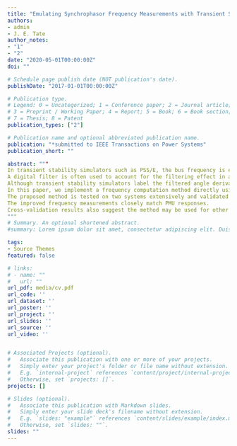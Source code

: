 ```yaml
---
title: "Emulating Synchrophasor Frequency Measurements with Transient Stability Simulation"
authors:
- admin
- J. E. Tate
author_notes:
- "1"
- "2"
date: "2020-05-01T00:00:00Z"
doi: ""

# Schedule page publish date (NOT publication's date).
publishDate: "2017-01-01T00:00:00Z"

# Publication type.
# Legend: 0 = Uncategorized; 1 = Conference paper; 2 = Journal article;
# 3 = Preprint / Working Paper; 4 = Report; 5 = Book; 6 = Book section;
# 7 = Thesis; 8 = Patent
publication_types: ["2"]

# Publication name and optional abbreviated publication name.
publication: "*submitted to IEEE Transactions on Power Systems"
publication_short: ""

abstract: """
In transient stability simulators such as PSS/E, the bus frequency is estimated using a window of (positive-sequence) phasor angle measurements.
A digital filter is often used to account for the filtering effect in actual measurement devices and to eliminate sudden changes during frequency computations.
Although transient stability simulators label the filtered angle derivative as the ``frequency", the frequency provided by such programs does not match actual measurements reported by phasor measurement units (PMUs), which makes it difficult to gauge the validity of studies (e.g., wide-area event detection and control applications) that are based on such simulations. 
In this paper, we implement a frequency computation method directly using positive phasor angles provided by simulators.
The proposed method is tested on two systems extensively and validated against the measurements of an actual PMU.
The improved frequency measurements closely match PMU responses.
Cross-validation results also suggest the method may be used for other systems without conducting full time-domain simulations.
"""
# Summary. An optional shortened abstract.
#summary: Lorem ipsum dolor sit amet, consectetur adipiscing elit. Duis posuere tellus ac convallis placerat. Proin tincidunt magna sed ex sollicitudin condimentum.

tags:
- Source Themes
featured: false

# links:
# - name: ""
#   url: ""
url_pdf: media/cv.pdf
url_code: ''
url_dataset: ''
url_poster: ''
url_project: ''
url_slides: ''
url_source: ''
url_video: ''


# Associated Projects (optional).
#   Associate this publication with one or more of your projects.
#   Simply enter your project's folder or file name without extension.
#   E.g. `internal-project` references `content/project/internal-project/index.md`.
#   Otherwise, set `projects: []`.
projects: []

# Slides (optional).
#   Associate this publication with Markdown slides.
#   Simply enter your slide deck's filename without extension.
#   E.g. `slides: "example"` references `content/slides/example/index.md`.
#   Otherwise, set `slides: ""`.
slides: ""
---
```


<!-- {{% alert note %}}
Click the *Cite* button above to demo the feature to enable visitors to import publication metadata into their reference management software.
{{% /alert %}}

{{% alert note %}}
Click the *Slides* button above to demo Academic's Markdown slides feature.
{{% /alert %}}

Supplementary notes can be added here, including [code and math](https://sourcethemes.com/academic/docs/writing-markdown-latex/).
 -->
